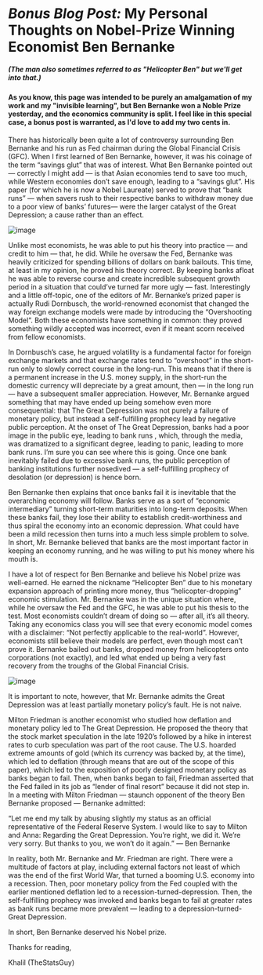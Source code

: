 # _Bonus **Blog** Post:_ My Personal Thoughts on Nobel-Prize Winning Economist Ben Bernanke
##### (The man also sometimes referred to as "Helicopter Ben" but we'll get into that.)

#### As you know, this page was intended to be purely an amalgamation of my work and my "invisible learning", but Ben Bernanke won a Noble Prize yesterday, and the economics community is split. I feel like in this special case, a bonus post is warranted, as I'd love to add my two cents in. 


There has historically been quite a lot of controversy surrounding Ben Bernanke and his run as Fed chairman during the Global Financial Crisis (GFC). When I first learned of Ben Bernanke, however, it was his coinage of the term “savings glut” that was of interest. What Ben Bernanke pointed out — correctly I might add — is that Asian economies tend to save too much, while Western economies don’t save enough, leading to a “savings glut”. His paper (for which he is now a Nobel Laureate) served to prove that “bank runs” — when savers rush to their respective banks to withdraw money due to a poor view of banks’ futures— were the larger catalyst of the Great Depression; a cause rather than an effect.

![image](https://user-images.githubusercontent.com/44441178/197349776-d20e0ede-4c9e-4818-b7f7-73ebfda96637.png)


Unlike most economists, he was able to put his theory into practice — and credit to him — that, he did. While he oversaw the Fed, Bernanke was heavily criticized for spending billions of dollars on bank bailouts. This time, at least in my opinion, he proved his theory correct. By keeping banks afloat he was able to reverse course and create incredible subsequent growth period in a situation that could’ve turned far more ugly — fast. Interestingly and a little off-topic, one of the editors of Mr. Bernanke’s prized paper is actually Rudi Dornbusch, the world-renowned economist that changed the way foreign exchange models were made by introducing the “Overshooting Model”. Both these economists have something in common: they proved something wildly accepted was incorrect, even if it meant scorn received from fellow economists.

In Dornbusch’s case, he argued volatility is a fundamental factor for foreign exchange markets and that exchange rates tend to “overshoot” in the short-run only to slowly correct course in the long-run. This means that if there is a permanent increase in the U.S. money supply, in the short-run the domestic currency will depreciate by a great amount, then — in the long run — have a subsequent smaller appreciation. However, Mr. Bernanke argued something that may have ended up being somehow even more consequential: that The Great Depression was not purely a failure of monetary policy, but instead a self-fulfilling prophecy lead by negative public perception. At the onset of The Great Depression, banks had a poor image in the public eye, leading to bank runs , which, through the media, was dramatized to a significant degree, leading to panic, leading to more bank runs. I’m sure you can see where this is going. Once one bank inevitably failed due to excessive bank runs, the public perception of banking institutions further nosedived — a self-fulfilling prophecy of desolation (or depression) is hence born.

Ben Bernanke then explains that once banks fail it is inevitable that the overarching economy will follow. Banks serve as a sort of “economic intermediary” turning short-term maturities into long-term deposits. When these banks fail, they lose their ability to establish credit-worthiness and thus spiral the economy into an economic depression. What could have been a mild recession then turns into a much less simple problem to solve. In short, Mr. Bernanke believed that banks are the most important factor in keeping an economy running, and he was willing to put his money where his mouth is.

I have a lot of respect for Ben Bernanke and believe his Nobel prize was well-earned. He earned the nickname “Helicopter Ben” due to his monetary expansion approach of printing more money, thus “helicopter-dropping” economic stimulation. Mr. Bernanke was in the unique situation where, while he oversaw the Fed and the GFC, he was able to put his thesis to the test. Most economists couldn’t dream of doing so — after all, it’s all theory. Taking any economics class you will see that every economic model comes with a disclaimer: “Not perfectly applicable to the real-world”. However, economists still believe their models are perfect, even though most can’t prove it. Bernanke bailed out banks, dropped money from helicopters onto corporations (not exactly), and led what ended up being a very fast recovery from the troughs of the Global Financial Crisis.


![image](https://user-images.githubusercontent.com/44441178/197349809-065c8850-17e4-4061-a3c7-dda24832cd1c.png)


It is important to note, however, that Mr. Bernanke admits the Great Depression was at least partially monetary policy’s fault. He is not naive.

Milton Friedman is another economist who studied how deflation and monetary policy led to The Great Depression. He proposed the theory that the stock market speculation in the late 1920’s followed by a hike in interest rates to curb speculation was part of the root cause. The U.S. hoarded extreme amounts of gold (which its currency was backed by, at the time), which led to deflation (through means that are out of the scope of this paper), which led to the exposition of poorly designed monetary policy as banks began to fail. Then, when banks began to fail, Friedman asserted that the Fed failed in its job as “lender of final resort” because it did not step in. In a meeting with Milton Friedman — staunch opponent of the theory Ben Bernanke proposed — Bernanke admitted:

“Let me end my talk by abusing slightly my status as an official representative of the Federal Reserve System. I would like to say to Milton and Anna: Regarding the Great Depression. You’re right, we did it. We’re very sorry. But thanks to you, we won’t do it again.” — Ben Bernanke

In reality, both Mr. Bernanke and Mr. Friedman are right. There were a multitude of factors at play, including external factors not least of which was the end of the first World War, that turned a booming U.S. economy into a recession. Then, poor monetary policy from the Fed coupled with the earlier mentioned deflation led to a recession-turned-depression. Then, the self-fulfilling prophecy was invoked and banks began to fail at greater rates as bank runs became more prevalent — leading to a depression-turned-Great Depression.

In short, Ben Bernanke deserved his Nobel prize.


Thanks for reading,

Khalil (TheStatsGuy)


